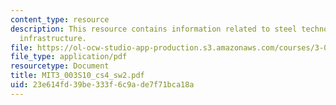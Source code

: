 ```yaml
---
content_type: resource
description: This resource contains information related to steel technology and big
  infrastructure.
file: https://ol-ocw-studio-app-production.s3.amazonaws.com/courses/3-003-principles-of-engineering-practice-spring-2010/23e614fd39be333f6c9ade7f71bca18a_MIT3_003S10_cs4_sw2.pdf
file_type: application/pdf
resourcetype: Document
title: MIT3_003S10_cs4_sw2.pdf
uid: 23e614fd-39be-333f-6c9a-de7f71bca18a
---
```

